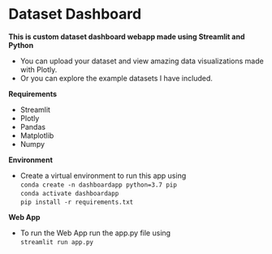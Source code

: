 # Dataset Dashboard
__This is custom dataset dashboard webapp made using Streamlit and Python__
- You can upload your dataset and view amazing data visualizations made with Plotly.
- Or you can explore the example datasets I have included.

__Requirements__
- Streamlit
- Plotly
- Pandas
- Matplotlib
- Numpy

__Environment__
- Create a virtual environment to run this app using <br/>
`conda create -n dashboardapp python=3.7 pip` <br/>
`conda activate dashboardapp` <br/>
`pip install -r requirements.txt` <br/>

__Web App__
- To run the Web App run the app.py file using <br/>
`streamlit run app.py`
